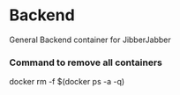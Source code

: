 # Backend
General Backend container for JibberJabber

### Command to remove all containers

[//]: # (docker-compose -f docker-compose.yml down)
docker rm -f $(docker ps -a -q)
 

